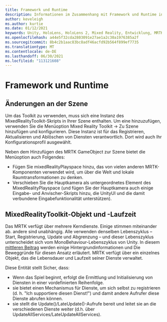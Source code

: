 ```yaml
---
title: Framework und Runtime
description: Informationen im Zusammenhang mit Framework und Runtime in MRTK.
author: keveleigh
ms.author: kurtie
ms.date: 01/12/2021
keywords: Unity, HoloLens, HoloLens 2, Mixed Reality, Entwicklung, MRTK,
ms.openlocfilehash: a44e5f32cda2803091e27ae1a2c30a1976385a2f
ms.sourcegitcommit: 8b4c2b1aac83bc8adf46acfd92b564f899ef7735
ms.translationtype: MT
ms.contentlocale: de-DE
ms.lasthandoff: 06/30/2021
ms.locfileid: "113121608"
---
```

# <a name="framework-and-runtime"></a>Framework und Runtime

## <a name="changes-to-the-scene"></a>Änderungen an der Szene

Um das Toolkit zu verwenden, muss sich eine Instanz des MixedRealityToolkit-Skripts in Ihrer Szene enthalten.
Um eine hinzuzufügen, verwenden Sie die Menüoption Mixed Reality Toolkit -> Zu Szene hinzufügen und konfigurieren. Diese Instanz ist für das Registrieren, Aktualisieren und Ablöschen von Diensten verantwortlich. Dort wird auch Ihr Konfigurationsprofil ausgewählt.

Neben dem Hinzufügen des MRTK GameObject zur Szene bietet die Menüoption auch Folgendes:

- Fügen Sie mixedRealityPlayspace hinzu, das von vielen anderen MRTK-Komponenten verwendet wird, um über die Welt und lokale Raumtransformationen zu denken.
- Verschieben Sie die Hauptkamera als untergeordnetes Element des MixedRealityPlayspace (und fügen Sie der Hauptkamera auch einige Eingabe- und Anvischer-Skripts hinzu, die UnityUI und die damit verbundene Eingabefunktionalität unterstützen).

## <a name="mixedrealitytoolkit-object-and-runtime"></a>MixedRealityToolkit-Objekt und -Laufzeit

Das MRTK verfügt über mehrere Kerndienste. Einige stimmen miteinander ab. andere sind unabhängig.
Alle verwenden denselben Lebenszyklus – Start, Registrierung, Update und Abgrenzung – und dieser Lebenszyklus unterscheidet sich vom MonoBehaviour-Lebenszyklus von Unity. In diesem [mittleren Beitrag](https://medium.com/@stephen_hodgson/the-mixed-reality-framework-6fdb5c11feb2) werden einige Hintergrundinformationen und Die Beweggründe für diesen Ansatz erläutert. MRTK verfügt über ein einzelnes Objekt, das die Lebensdauer und Laufzeit seiner Dienste verwaltet.

Diese Entität stellt Sicher, dass:

- Wenn das Spiel beginnt, erfolgt die Ermittlung und Initialisierung von Diensten in einer vordefinierten Reihenfolge.
- sie bietet einen Mechanismus für Dienste, um sich selbst zu registrieren (d. h. "Ich supportiere diesen Dienst!") und damit andere Aufrufer diese Dienste abrufen können.
- sie stellt die Update()/LateUpdate()-Aufrufe bereit und leitet sie an die verschiedenen Dienste weiter (d.h. über UpdateAllServices/LateUpdateAllServices).
